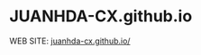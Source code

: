 # JUANHDA-CX.github.io

WEB SITE: <a href="juanhda-cx.github.io/index.html">juanhda-cx.github.io/</a>
